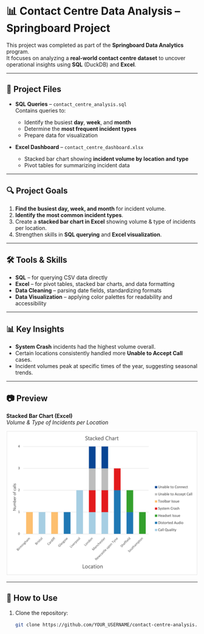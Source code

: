 # 📊 Contact Centre Data Analysis – Springboard Project

This project was completed as part of the **Springboard Data Analytics** program.  
It focuses on analyzing a **real-world contact centre dataset** to uncover operational insights using **SQL** (DuckDB) and **Excel**.

---

## 📁 Project Files

- **SQL Queries** – `contact_centre_analysis.sql`  
  Contains queries to:
  - Identify the busiest **day**, **week**, and **month**
  - Determine the **most frequent incident types**
  - Prepare data for visualization

- **Excel Dashboard** – `contact_centre_dashboard.xlsx`  
  - Stacked bar chart showing **incident volume by location and type**
  - Pivot tables for summarizing incident data

---

## 🔍 Project Goals

1. **Find the busiest day, week, and month** for incident volume.
2. **Identify the most common incident types**.
3. Create a **stacked bar chart in Excel** showing volume & type of incidents per location.
4. Strengthen skills in **SQL querying** and **Excel visualization**.

---

## 🛠 Tools & Skills

- **SQL** – for querying CSV data directly
- **Excel** – for pivot tables, stacked bar charts, and data formatting
- **Data Cleaning** – parsing date fields, standardizing formats
- **Data Visualization** – applying color palettes for readability and accessibility

---

## 📊 Key Insights

- **System Crash** incidents had the highest volume overall.
- Certain locations consistently handled more **Unable to Accept Call** cases.
- Incident volumes peak at specific times of the year, suggesting seasonal trends.

---

## 📷 Preview

**Stacked Bar Chart (Excel)**  
*Volume & Type of Incidents per Location*

![Stacked Bar Chart Preview](images/stacked_bar_chart.png)

---

## 🚀 How to Use

1. Clone the repository:
   ```bash
   git clone https://github.com/YOUR_USERNAME/contact-centre-analysis.git
